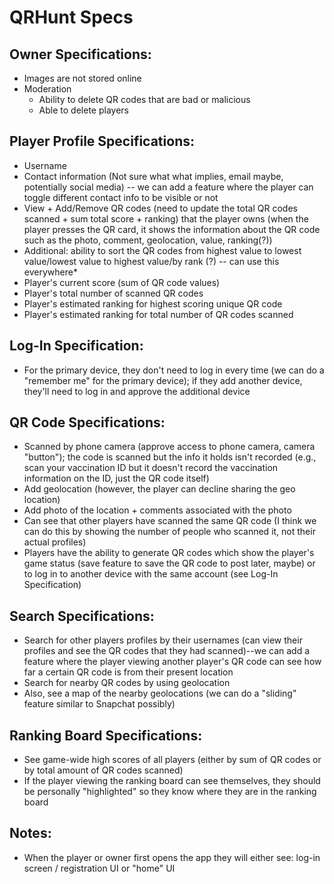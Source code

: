 # QRHunt Specs

## Owner Specifications: 
 - Images are not stored online 
 - Moderation
   - Ability to delete QR codes that are bad or malicious 
   - Able to delete players

## Player Profile Specifications:
- Username 
- Contact information (Not sure what what implies, email maybe, potentially social media) -- we can add a feature where the player can toggle different contact info to be visible or not 
- View + Add/Remove QR codes (need to update the total QR codes scanned + sum total score + ranking) that the player owns (when the player presses the QR card, it shows the information about the QR code such as the photo, comment, geolocation, value, ranking(?))
 - Additional: ability to sort the QR codes from highest value to lowest value/lowest value to highest value/by rank (?) -- can use this everywhere*
- Player's current score (sum of QR code values)
- Player's total number of scanned QR codes 
- Player's estimated ranking for highest scoring unique QR code 
- Player's estimated ranking for total number of QR codes scanned 

## Log-In Specification:
- For the primary device, they don't need to log in every time (we can do a "remember me" for the primary device); if they add another device, they'll need to log in and approve the additional device 

## QR Code Specifications:
- Scanned by phone camera (approve access to phone camera, camera "button"); the code is scanned but the info it holds isn't recorded (e.g., scan your vaccination ID but it doesn't record the vaccination information on the ID, just the QR code itself) 
- Add geolocation (however, the player can decline sharing the geo location) 
- Add photo of the location + comments associated with the photo 
- Can see that other players have scanned the same QR code (I think we can do this by showing the number of people who scanned it, not their actual profiles) 
- Players have the ability to generate QR codes which show the player's game status (save feature to save the QR code to post later, maybe) or to log in to another device with the same account (see Log-In Specification)

## Search Specifications:
- Search for other players profiles by their usernames (can view their profiles and see the QR codes that they had scanned)--we can add a feature where the player viewing another player's QR code can see how far a certain QR code is from their present location 
- Search for nearby QR codes by using geolocation 
 - Also, see a map of the nearby geolocations (we can do a "sliding" feature similar to Snapchat possibly) 

## Ranking Board Specifications:
- See game-wide high scores of all players (either by sum of QR codes or by total amount of QR codes scanned)
- If  the player viewing the ranking board can see themselves, they should be personally "highlighted" so they know where they are in the ranking board

## Notes:
- When the player or owner first opens the app they will either see: log-in screen / registration UI or "home" UI 
